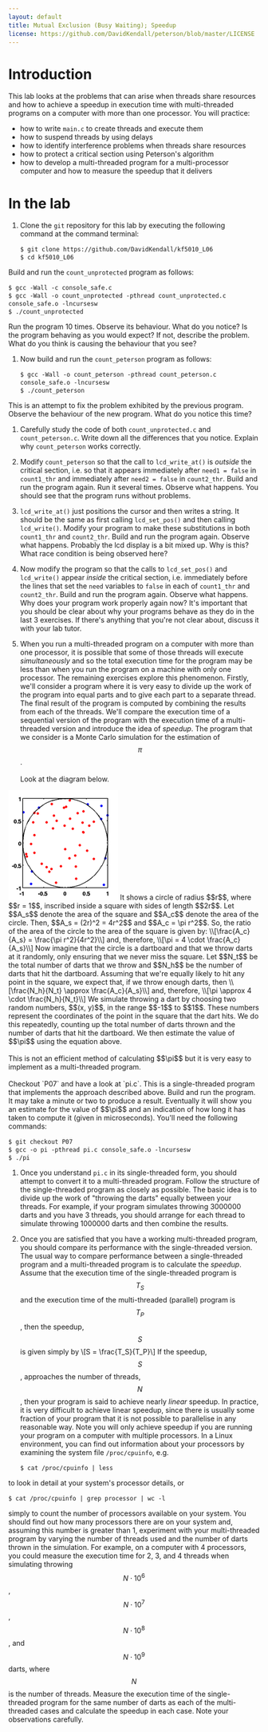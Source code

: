 ```yaml
---
layout: default
title: Mutual Exclusion (Busy Waiting); Speedup
license: https://github.com/DavidKendall/peterson/blob/master/LICENSE
---
```


# Introduction

This lab looks at
the problems that can arise when threads share resources and how to
achieve a speedup in execution time with multi-threaded programs on
a computer with more than one processor. You will
practice:
* how to write `main.c` to create threads and execute them
* how to suspend threads by using delays
* how to identify interference problems when
threads share resources
* how to protect a critical section using Peterson's algorithm
* how to develop a multi-threaded program for a multi-processor computer and
how to measure the speedup that it delivers

# In the lab

1. Clone the `git` repository for this lab by executing the following
command at the command terminal:

   ``` shell_session
   $ git clone https://github.com/DavidKendall/kf5010_L06
   $ cd kf5010_L06
   ```
Build and run the `count_unprotected` program as follows:

   ``` shell_session
   $ gcc -Wall -c console_safe.c
   $ gcc -Wall -o count_unprotected -pthread count_unprotected.c console_safe.o -lncursesw
   $ ./count_unprotected
   ```
Run the program 10 times. Observe its behaviour. What do you notice? Is the program behaving as you
would expect? If not, describe the problem. What do you think is
causing the behaviour that you see?

1. Now build and run the `count_peterson` program as follows:

   ``` shell_session
   $ gcc -Wall -o count_peterson -pthread count_peterson.c console_safe.o -lncursesw
   $ ./count_peterson
   ```
This is an attempt to fix the problem exhibited
by the previous program. Observe the behaviour of the new program.
What do you notice this time?

1. Carefully study the code of both `count_unprotected.c` and `count_peterson.c`.
Write down all the differences that you notice. Explain why `count_peterson` works
correctly.

1. Modify `count_peterson` so that the call to `lcd_write_at()` is *outside* the
critical section, i.e. so that it appears immediately after `need1 = false` in
`count1_thr` and immediately after `need2 = false` in `count2_thr`. Build and run
the program again. Run it several times. Observe what happens. You should see that
the program runs without problems.

1. `lcd_write_at()` just positions the cursor and then writes a string. It should
be the same as first calling `lcd_set_pos()` and then calling `lcd_write()`.
Modify your program to make these substitutions in both `count1_thr` and
`count2_thr`. Build and run the program again. Observe what happens. Probably
the lcd display is a bit mixed up. Why is this? What race condition is being
observed here?

1. Now modify the program so that the calls to `lcd_set_pos()` and
`lcd_write()` appear *inside* the critical section, i.e. immediately before
the lines that set the `need` variables to `false` in each of `count1_thr` and
`count2_thr`. Build and run the program again. Observe what happens. Why does
your program work properly again now? It's important that you should be clear
about why your programs behave as they do in the last 3 exercises. If there's
anything that you're not clear about, discuss it with your lab tutor.

1. When you run a multi-threaded program on a computer with more than one
processor, it is possible that some of those threads will execute
*simultaneously* and so the total execution time for the program may be less
than when you run the program on a machine with only one processor. The
remaining exercises explore this phenomenon. Firstly, we'll consider
a program where it is very easy to divide up the work of the program into
equal parts and to give each part to a separate thread. The final result of
the program is computed by combining the results from each of the threads.
We'll compare the execution time of a sequential version of the program with the
execution time of a multi-threaded version and introduce the idea of
*speedup*. The program that we consider is a Monte Carlo simulation for the
estimation of $$\pi$$. <br/> <br/> Look at the diagram below.
<img src="assets/images/pi.png" alt="Estimate pi" class="img-responsive center-block"/>
It shows a circle of radius $$r$$, where $$r = 1$$, inscribed inside a square
with sides of length $$2r$$. Let $$A_s$$ denote the area of the square and
$$A_c$$ denote the area of the circle. Then,
$$A_s = (2r)^2 = 4r^2$$ and $$A_c = \pi r^2$$. So, the ratio of
the area of the circle to the area of the square is given by:
\\[\frac{A_c}{A_s} = \frac{\pi r^2}{4r^2}\\]
and, therefore,
\\[\pi = 4 \cdot \frac{A_c}{A_s}\\]
Now imagine that the circle is a dartboard and that we throw darts at it
randomly, only ensuring that we never miss the square. Let $$N_t$$ be the total
number of darts that we throw and $$N_h$$ be the number of darts that hit the
dartboard. Assuming that we're equally likely to hit any point in the square,
we expect that, if we throw enough darts, then
\\[\frac{N_h}{N_t} \approx \frac{A_c}{A_s}\\]
and, therefore,
\\[\pi \approx 4 \cdot \frac{N_h}{N_t}\\]
We simulate throwing a dart by choosing two random numbers, $$(x, y)$$, in
the range $$-1$$ to $$1$$. These numbers represent the coordinates of the
point in the square that the dart hits. We do this repeatedly, counting
up the total number of darts thrown and the number of darts that hit the
dartboard. We then estimate the value of $$\pi$$ using the equation above.
<br/><br/>
This is not an efficient method of calculating $$\pi$$ but it is very easy
to implement as a multi-threaded program.
<br/><br/>
Checkout `P07` and have a look at `pi.c`. This is a single-threaded program that
implements the approach described above. Build and run the program. It may
take a minute or two to produce a result. Eventually it will show you an
estimate for the value of $$\pi$$ and an indication of how long it has
taken to compute it (given in microseconds). You'll need the
following commands:

   ``` shell_session
   $ git checkout P07
   $ gcc -o pi -pthread pi.c console_safe.o -lncursesw
   $ ./pi
   ```

1. Once you understand `pi.c` in its single-threaded form, you should attempt
to convert it to a multi-threaded program. Follow the structure of the
single-threaded program as closely as possible. The basic idea is to divide up
the work of "throwing the darts" equally between your threads. For example,
if your program simulates throwing 3000000 darts and you have 3 threads,
you should arrange for each thread to simulate throwing 1000000 darts and
then combine the results.

1. Once you are satisfied that you have a working multi-threaded program, you
should compare its performance with the single-threaded version. The usual
way to compare performance between a single-threaded program and a multi-threaded
program is to calculate the *speedup*. Assume that the execution time of the
single-threaded program is $$T_S$$ and the execution time of the multi-threaded
(parallel) program is $$T_P$$, then the speedup, $$S$$ is given simply by
\\[S = \frac{T_S}{T_P}\\]
If the speedup, $$S$$, approaches the number of threads, $$N$$, then your program
is said to achieve nearly *linear* speedup. In practice, it is very difficult
to achieve linear speedup, since there is usually some fraction of your program
that it is not possible to parallelise in any reasonable way. Note you will only
achieve speedup if you are running your program on a computer with multiple
processors. In a Linux environment, you can find out information about
your processors by examining the system file `/proc/cpuinfo`, e.g.

   ``` shell_session
   $ cat /proc/cpuinfo | less
   ```
to look in detail at your system's processor details, or

   ``` shell_session
   $ cat /proc/cpuinfo | grep processor | wc -l
   ```
simply to count the number of processors available on your system.
You should find out how many processors there are on your system and, assuming
this number is greater than 1, experiment with your multi-threaded program
by varying the number of threads used and the number of darts thrown in the
simulation. For example, on a computer with 4 processors, you could
measure the execution time for 2, 3, and 4 threads when simulating
throwing $$N \cdot 10^6$$, $$N \cdot 10^7$$, $$N \cdot 10^8$$, and
$$N \cdot 10^9$$ darts, where $$N$$ is the number of threads. Measure the
execution time of the single-threaded program for the same number of darts
as each of the multi-threaded cases and calculate the speedup in each case.
Note your observations carefully.
